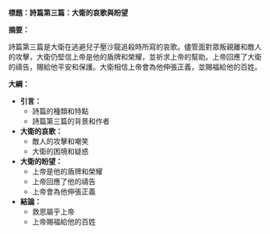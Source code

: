 **標題：詩篇第三篇：大衛的哀歌與盼望**

**摘要：**

詩篇第三篇是大衛在逃避兒子壓沙龍追殺時所寫的哀歌。儘管面對眾叛親離和敵人的攻擊，大衛仍堅信上帝是他的盾牌和榮耀，並祈求上帝的幫助。上帝回應了大衛的禱告，賜給他平安和保護。大衛相信上帝會為他伸張正義，並賜福給他的百姓。

**大綱：**

* **引言：**
    * 詩篇的種類和特點
    * 詩篇第三篇的背景和作者
* **大衛的哀歌：**
    * 敵人的攻擊和嘲笑
    * 大衛的困境和疑惑
* **大衛的盼望：**
    * 上帝是他的盾牌和榮耀
    * 上帝回應了他的禱告
    * 上帝會為他伸張正義
* **結論：**
    * 救恩屬乎上帝
    * 上帝賜福給他的百姓